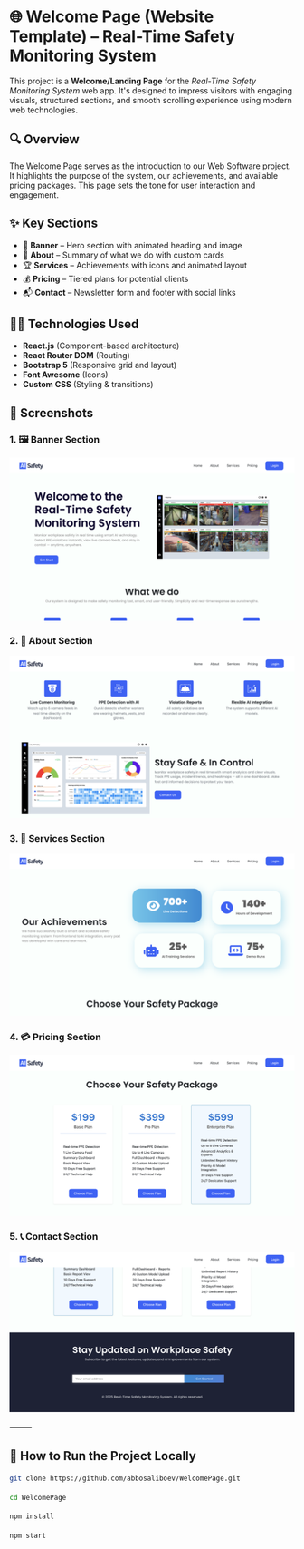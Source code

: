 


# 🌐 Welcome Page (Website Template) – Real-Time Safety Monitoring System

This project is a **Welcome/Landing Page** for the *Real-Time Safety Monitoring System* web app. It's designed to impress visitors with engaging visuals, structured sections, and smooth scrolling experience using modern web technologies.

## 🔍 Overview

The Welcome Page serves as the introduction to our Web Software project. It highlights the purpose of the system, our achievements, and available pricing packages. This page sets the tone for user interaction and engagement.

## ✨ Key Sections

- 🔵 **Banner** – Hero section with animated heading and image
- 🧩 **About** – Summary of what we do with custom cards
- 🏆 **Services** – Achievements with icons and animated layout
- 💰 **Pricing** – Tiered plans for potential clients
- 📬 **Contact** – Newsletter form and footer with social links

## 🧑‍💻 Technologies Used

- **React.js** (Component-based architecture)
- **React Router DOM** (Routing)
- **Bootstrap 5** (Responsive grid and layout)
- **Font Awesome** (Icons)
- **Custom CSS** (Styling & transitions)

## 📸 Screenshots


### 1. 🖼 Banner Section  
![Banner](./screenshots/1.png)

### 2. 📖 About Section  
![About](./screenshots/2.png)

### 3. 🎯 Services Section  
![Services](./screenshots/3.png)

### 4. 💳 Pricing Section  
![Pricing](./screenshots/4.png)

### 5. 📞 Contact Section  
![Contact](./screenshots/5.png)

⸻
## 🚀 How to Run the Project Locally

```bash
git clone https://github.com/abbosaliboev/WelcomePage.git

cd WelcomePage

npm install

npm start
